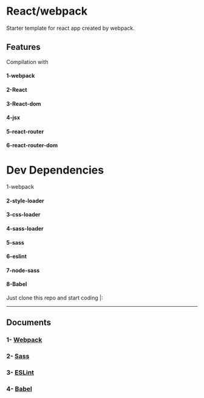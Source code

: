 <h1>React/webpack</h1>


   <p>Starter template for react app created by webpack.</p>
     <h2> Features</h2>
        Compilation with 
        <h4>
        1-<span style="background:green,color:white">webpack</span>
        <h4>
        <h4>
        2-<span>React</span> 
        </h4>
        <h4>
        3-<span>React-dom</span>
        </h4>
        <h4>
        4-<span>jsx</span> 
        </h4>
        <h4>
        5-<span>react-router</span>
        </h4>
        <h4>
        6-<span>react-router-dom</span>
        </h4>
         <h1>Dev Dependencies</h1>
             1-<span style="background:green,color:white">webpack</span>
        <h4>
        <h4>
        2-<span>style-loader</span> 
        </h4>
        <h4>
        3-<span>css-loader</span>
        </h4>
        <h4>
        4-<span>sass-loader</span> 
        </h4>
        <h4>
        5-<span>sass</span>
        </h4>
            <h4>
               6-<span>eslint</span>
        </h4>
        <h4>
           7-<span>node-sass</span></h4>
           <h4>
        8-<span>Babel</span>
        </h4>
        Just clone this repo and start coding |:
           <hr/>
           <h2>Documents</h2>
           <h3>1-
           <a href="https://webpack.js.org/concepts/" >Webpack</a>
           </h3>
           <h3>2-
<a href="https://sass-lang.com/documentation" >Sass</a> 
           </h3>
           <h3>3-
           <a href="https://eslint.org/docs/about/" >ESLint</a>
           </h3>
           <h3>4-
              <a href="https://babeljs.io/docs/en/">Babel</a>
           </h3>
           
